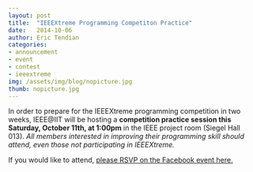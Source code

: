 ```yaml
---
layout: post
title:  "IEEEXtreme Programming Competiton Practice"
date:   2014-10-06
author: Eric Tendian
categories: 
- announcement
- event
- contest
- ieeextreme
img: /assets/img/blog/nopicture.jpg
thumb: nopicture.jpg
---
```


In order to prepare for the IEEEXtreme programming competition in two
weeks, IEEE@IIT will be hosting a **competition practice session this
Saturday, October 11th, at 1:00pm** in the IEEE project room (Siegel Hall
013). *All members interested in improving their programming skill should
attend, even those not participating in IEEEXtreme.*

If you would like to attend, [please RSVP on the Facebook event
here.](https://www.facebook.com/events/1442162459356120/)


